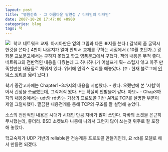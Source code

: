 ```yaml
---
layout: post
title: "병원건축 - 그 아름다운 당연성 / 디자인의 디자인"
date: 2007-10-20 17:47:00 +0900
categories: blog
tags: 책
---
```


<div class="imageblock left" style="float: left; margin-right: 10px;"><img src="http://ecx.images-amazon.com/images/I/51Y9E4HRGBL._AA240_.jpg"></div>

학교 네트워크 교재. 아시아판은 옆의 그림과 다른 표지를 쓴다.( 갈색의 좀 굴딱시 한것을 쓴다.) 4판이 나온지가 얼마 안되서 교재를 구하는 시점에서 ( 10월 초던가..) 광화문 교보문고에서는 구하지 못했고 학교 영풍문고에서 구했다. 책의 내용은 무척 좋다. 네트워크의 전반적인 내용을 다뤘는데 그 하나하나가 어설프게 휙~ 스럽지 않고 아주 만족할만한 내용들로 채워져 있다. 위키에 인덱스 정리를 해놓았다. (```주``` : 현재 블로그에 [인덱스 정리](/blog/2007/11/22/ComputerNetworking-toc.html)를 옮려 놨다.)

학기 중간고사에는 Chapter1~3까지의 내용을 시험봤다. - 봤다. 오랬만에 본 '시험'이어서 긴장을 쪼금했는데, 그럭저럭 봤다. F는 확실히 안받을꺼 같다. 아뵤~ - Chap3까지의 내용중에서는 udt와 rdt라는 가상의 프로토콜 기반 API로 TCP를 설명한 부분이 제일 그럴싸했다. 깔끔한 내용전개를 통해 TCP의 구조를 잘 설명해 놓았다.

소스의 전반적인 내용은 시대가 시대인 만큼 자바가 많이 쓰인다. 자바의 소켓을 은근히 무시했는데, 좋더라. BSD 소켓보다 나중에 나와서 그런지 많이 쓰는것 위주로 잘 포장해 놓았다.

학교숙제가 UDP 기반의 reliable한 전송계층 프로토콜 만들기인데, 요 rdt를 모델로 해서 만들면 되겠다.

